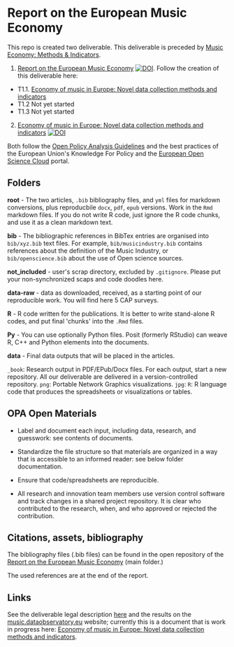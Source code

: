 # Report on the European Music Economy

This repo is created two deliverable. This deliverable is preceded by [Music Economy: Methods & Indicators](https://github.com/dataobservatory-eu/music_economy_methods_indicators/).

1. [Report on the European Music Economy](https://zenodo.org/record/6464782#.Ylq7JNpBzIU) [![DOI](https://zenodo.org/badge/DOI/10.5281/zenodo.6464782.svg)](https://doi.org/10.5281/zenodo.6464782). Follow the creation of this deliverable here:

-    T1.1. [Economy of music in Europe: Novel data collection methods and indicators](https://music.dataobservatory.eu/documents/open_music_europe/economy/report/report.html)
-   T1.2 Not yet started
-   T1.3 Not yet started

2. [Economy of music in Europe: Novel data collection methods and indicators](https://doi.org/10.5281/zenodo.6464990) [![DOI](https://zenodo.org/badge/DOI/10.5281/zenodo.6464990.svg)](https://doi.org/10.5281/zenodo.6464990)

Both follow the [Open Policy Analysis Guidelines](http://www.bitss.org/wp-content/uploads/2019/03/OPA-Guidelines.pdf) and the best practices of the European Union's Knowledge For Policy and the [European Open Science Cloud](https://eosc-portal.eu/) portal.

## Folders

**root** - The two articles, `.bib` bibliography files, and `yml` files for markdown conversions, plus reproducbile `docx`, `pdf`, `epub` versions. Work in the `Rmd` markdown files. If you do not write R code, just ignore the R code chunks, and use it as a clean markdown text.

**bib** - The bibliographic references in BibTex entries are organised into `bib/xyz.bib` text files.  For example, `bib/musicindustry.bib` contains references about the definition of the Music Industry, or `bib/openscience.bib` about the use of Open science sources.

**not_included** - user's scrap directory, excluded by `.gitignore`.  Please put your non-synchronized scaps and code doodles here.

**data-raw** - data as downloaded, received, as a starting point of our reproducible work. You will find here 5 CAP surveys.

**R** - R code written for the publications.  It is better to write stand-alone R codes, and put final 'chunks' into the `.Rmd` files.

**Py** - You can use optionally Python files.  Posit (formerly RStudio) can weave R, C++ and Python elements into the documents.

**data** - Final data outputs that will be placed in the articles.

`_book`: Research output in PDF/EPub/Docx files.  For each output, start a new repository. All our deliverable are delivered in a version-controlled repository. 
`png`: Portable Network Graphics visualizations.
`jpg`:
`R`: R language code that produces the spreadsheets or visualizations or tables.

## OPA Open Materials

- Label and document each input, including data, research, and guesswork: see contents of documents.

- Standardize the file structure so that materials are organized in a way that is accessible to an informed reader: see below folder documentation.

- Ensure that code/spreadsheets are reproducible. 

- All research and innovation team members use version control software and track changes in a shared project repository. It is clear who contributed to the research, when, and who approved or rejected the contribution.

## Citations, assets, bibliography

The bibliography files (.bib files) can be found in the open repository of the [Report on the European Music Economy](https://github.com/dataobservatory-eu/european_music_economy) (main folder.)

The used references are at the end of the report.


## Links

See the deliverable legal description [here](https://openmuse.dataobservatory.eu/resources/music-economy/) and the results on the [music.dataobservatory.eu](https://music.dataobservatory.eu/) website; currently this is a document that is work in progress here: [Economy of music in Europe: Novel data collection methods and indicators](https://music.dataobservatory.eu/documents/open_music_europe/economy/report/report.html).
